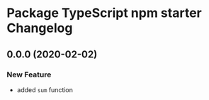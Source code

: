 # Package TypeScript npm starter Changelog

## 0.0.0 (2020-02-02)

### New Feature

- added `sum` function
